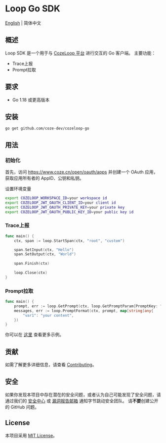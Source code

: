 
# Loop Go SDK
[English](README.md) | 简体中文

## 概述

Loop SDK 是一个用于与 [CozeLoop 平台](https://loop.coze.cn) 进行交互的 Go 客户端。
主要功能：
- Trace上报
- Prompt拉取

## 要求
- Go 1.18 或更高版本

## 安装

`go get github.com/coze-dev/cozeloop-go`

## 用法

### 初始化

首先，访问 https://www.coze.cn/open/oauth/apps 并创建一个 OAuth 应用，
获取应用所有者的 AppID、公钥和私钥。

设置环境变量
```bash
export COZELOOP_WORKSPACE_ID=your workspace id
export COZELOOP_JWT_OAUTH_CLIENT_ID=your client id
export COZELOOP_JWT_OAUTH_PRIVATE_KEY=your private key
export COZELOOP_JWT_OAUTH_PUBLIC_KEY_ID=your public key id
```

### Trace上报

```go
func main() {
    ctx, span := loop.StartSpan(ctx, "root", "custom")

    span.SetInput(ctx, "Hello") 
    span.SetOutput(ctx, "World") 
	
    span.Finish(ctx)
	
    loop.Close(ctx)
}
```

### Prompt拉取
```go
func main() {
    prompt, err := loop.GetPrompt(ctx, loop.GetPromptParam{PromptKey: "your_prompt_key"})
    messages, err := loop.PromptFormat(ctx, prompt, map[string]any{
        "var1": "your content",
    })
}
```

你可以在 [这里](examples) 查看更多示例。


## 贡献

如需了解更多详细信息，请查看 [Contributing](CONTRIBUTING.md)。


## 安全

如果你发现本项目中存在潜在的安全问题，或者认为自己可能发现了安全问题，请通过我们的 [安全中心](https://security.bytedance.com/src) 或 [漏洞报告邮箱](sec@bytedance.com) 通知字节跳动安全团队。
请**不要**创建公开的 GitHub 问题。

## License

本项目采用 [MIT License](LICENSE)。